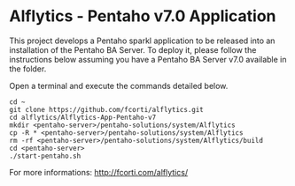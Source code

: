 Alflytics - Pentaho v7.0 Application
===

This project develops a Pentaho sparkl application to be released into an installation of the Pentaho BA Server.
To deploy it, please follow the instructions below assuming you have a Pentaho BA Server v7.0 available in the <pentaho-server> folder.

Open a terminal and execute the commands detailed below.

    cd ~
    git clone https://github.com/fcorti/alflytics.git
    cd alflytics/Alflytics-App-Pentaho-v7
    mkdir <pentaho-server>/pentaho-solutions/system/Alflytics
    cp -R * <pentaho-server>/pentaho-solutions/system/Alflytics
    rm -rf <pentaho-server>/pentaho-solutions/system/Alflytics/build
    cd <pentaho-server>
    ./start-pentaho.sh

For more informations:
http://fcorti.com/alflytics/
